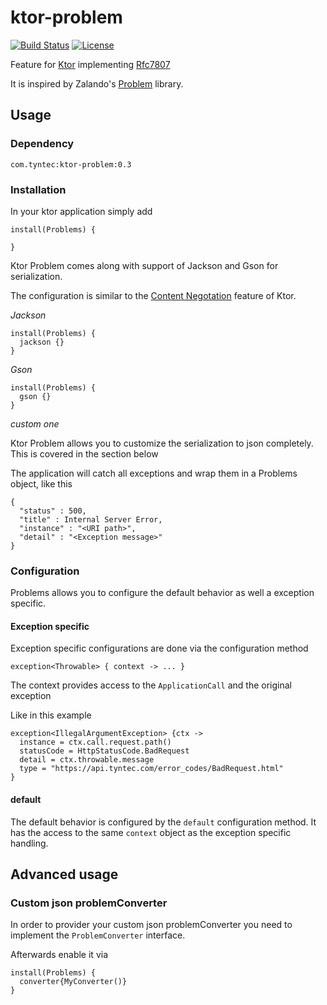 # ktor-problem
[![Build Status](https://travis-ci.org/tyntec/ktor-problem.svg?branch=master)](https://travis-ci.org/tyntec/ktor-problem)
[![License](https://img.shields.io/badge/license-Apache%202.0-blue.svg)](https://raw.githubusercontent.com/zalando/problem/master/LICENSE)

Feature for [Ktor](https://ktor.io) implementing [Rfc7807](https://tools.ietf.org/html/rfc7807)

It is inspired by Zalando's [Problem](https://github.com/zalando/problem) library.

## Usage

### Dependency

    com.tyntec:ktor-problem:0.3

### Installation 

In your ktor application simply add

    install(Problems) {
      
    }

Ktor Problem comes along with support of Jackson and Gson for serialization.

The configuration is similar to the [Content Negotation](https://ktor.io/servers/features/content-negotiation.html) feature of Ktor.

*Jackson*

    install(Problems) {
      jackson {}      
    }
    
*Gson*

    install(Problems) {
      gson {}
    }
    
*custom one*

Ktor Problem allows you to customize the serialization to json completely. This is covered in the section below

    
The application will catch all exceptions and wrap them in a Problems object, like this

    {
      "status" : 500,
      "title" : Internal Server Error,
      "instance" : "<URI path>",
      "detail" : "<Exception message>"
    }  

### Configuration

Problems allows you to configure the default behavior as well a exception specific.

#### Exception specific

Exception specific configurations are done via the configuration method

    exception<Throwable> { context -> ... }
    
The context provides access to the ``ApplicationCall`` and the original exception

Like in this example

    exception<IllegalArgumentException> {ctx ->
      instance = ctx.call.request.path()
      statusCode = HttpStatusCode.BadRequest
      detail = ctx.throwable.message
      type = "https://api.tyntec.com/error_codes/BadRequest.html"
    }
    
#### default

The default behavior is configured by the ``default`` configuration method.
It has the access to the same ``context`` object as the exception specific handling.

## Advanced usage

### Custom json problemConverter

In order to provider your custom json problemConverter you need to implement the ``ProblemConverter`` interface.

Afterwards enable it via 

    install(Problems) {
      converter{MyConverter()}      
    }
 